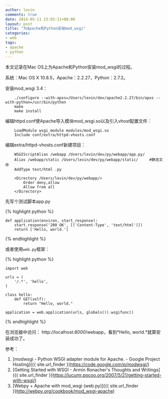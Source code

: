 ```yaml
---
author: levin
comments: true
date: 2014-05-11 23:03:11+08:00
layout: post
title: "为Apache和Python安装mod_wsgi"
categories:
- web
tags:
- apache
- python
---
```


本文记录在Mac OS上为Apache和Python安装mod_wsgi的过程。<!-- more -->

系统：Mac OS X 10.8.5，Apache：2.2.27，Python：2.7.2。

安装mod_wsgi 3.4：

        ./configure --with-apxs=/Users/levin/dev/apache2.2.27/bin/apxs --with-python=/usr/bin/python
        make
        make install

编辑httpd.conf使Apache导入模块mod_wsgi.so以及引入vhost配置文件：

        LoadModule wsgi_module modules/mod_wsgi.so
        Include conf/extra/httpd-vhosts.conf

编辑extra/httpd-vhosts.conf新建项目：

        WSGIScriptAlias /webapp /Users/levin/dev/py/webapp/app.py/
        Alias /webapp/static /Users/levin/dev/py/webapp/static/     #静态文件
        AddType text/html .py
        
        <Directory /Users/levin/dev/py/webapp/>
            Order deny,allow
            Allow from all
        </Directory>

先写个测试脚本app.py

{% highlight python %}

    def application(environ, start_response):
        start_response('200 OK', [('Content-Type', 'text/html')])
        return ['Hello, world.']

{% endhighlight %}

或者使用`web.py`框架：

{% highlight python %}

    import web
    
    urls = (
        '/.*', 'hello',
    )
    
    class hello:
        def GET(self):
            return "Hello, world."
    
    application = web.application(urls, globals()).wsgifunc()

{% endhighlight %}

在浏览器中访问：
http://localhost:*8000*/webapp，看到*Hello, world.*就算安装成功了。

参考：

1. [modwsgi - Python WSGI adapter module for Apache. - Google Project Hosting]({{ site.url_finder }}https://code.google.com/p/modwsgi/)
2. [Getting Started with WSGI - Armin Ronacher's Thoughts and Writings]({{ site.url_finder }}https://lucumr.pocoo.org/2007/5/21/getting-started-with-wsgi/)
3. [Webpy + Apache with mod_wsgi (web.py)]({{ site.url_finder }}http://webpy.org/cookbook/mod_wsgi-apache)

